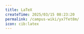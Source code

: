 ```yaml
---
title: LaTeX
createTime: 2025/03/15 08:23:20
permalink: /campus-wiki/yx7fet8m/
icon: cib:latex
---
```

